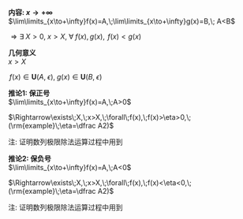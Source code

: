 **内容: $x\to+\infty$**  
$\lim\limits_{x\to+\infty}f(x)=A,\;\lim\limits_{x\to+\infty}g(x)=B,\; A<B$  
  
$\Rightarrow\exists\;X>0,\;x>X,\;\forall\;f(x),\,g(x),\;\,f(x)<g(x)$  
  
**几何意义**  
$x>X$  
  
$\,f(x)\in\mathbf{U}(A,\;\epsilon),\;g(x)\in\mathbf{U}(B,\;\epsilon)$  
  
**推论1: 保正号**  
$\lim\limits_{x\to+\infty}f(x)=A,\;A>0$  
  
$\Rightarrow\exists\;X,\;x>X,\;\forall\;f(x),\;f(x)>\eta>0,\;(\rm{example}\;\eta=\dfrac A2)$  
  
注: 证明数列极限除法运算过程中用到  
  
**推论2: 保负号**  
$\lim\limits_{x\to+\infty}f(x)=A,\;A<0$  
  
$\Rightarrow\exists\;X,\;x>X,\;\forall\;f(x),\;f(x)<\eta<0,\;(\rm{example}\;\eta=\dfrac A2)$  
  
注: 证明数列极限除法运算过程中用到  
